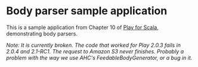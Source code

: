 Body parser sample application
==============================

This is a sample application from Chapter 10 of [Play for Scala](http://bit.ly/playscala), demonstrating body parsers.

*Note: It is currently broken. The code that worked for Play 2.0.3 fails in 2.0.4 and 2.1-RC1. The request to Amazon S3 never finishes. Probably a problem with the way we use AHC's FeedableBodyGenerator, or a bug in it.*
